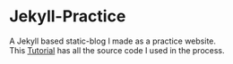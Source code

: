 # Jekyll-Practice
A Jekyll based static-blog I made as a practice website. <br/>
This [Tutorial](https://code.tutsplus.com/articles/building-static-sites-with-jekyll--net-22211) has all the source code I used in the process. 
